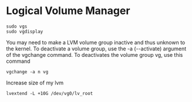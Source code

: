 # Logical Volume Manager

```
sudo vgs
sudo vgdisplay
```

You may need to make a LVM volume group inactive and thus unknown to the kernel.
To deactivate a volume group, use the -a (--activate) argument of the vgchange command.
To deactivates the volume group vg, use this command

```
vgchange -a n vg
```

Increase size of my lvm

```
lvextend -L +10G /dev/vg0/lv_root
```
